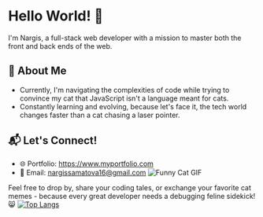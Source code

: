 # Hello World! 👋

I'm Nargis, a full-stack web developer with a mission to master both the front and back ends of the web.

## 🚀 About Me

  - Currently, I'm navigating the complexities of code while trying to convince my cat that JavaScript isn't a language meant for cats.
  - Constantly learning and evolving, because let's face it, the tech world changes faster than a cat chasing a laser pointer.


## 📬 Let's Connect!
- 🌐 Portfolio: https://www.myportfolio.com
- 📧 Email: nargissamatova16@gmail.com
![Funny Cat GIF ](https://github.com/Nargissamatova/Nargissamatova/assets/82582126/2bc90d0d-0959-454e-b045-b09bdf8af93f)

Feel free to drop by, share your coding tales, or exchange your favorite cat memes - because every great developer needs a debugging feline sidekick! 😸
[![Top Langs](https://github-readme-stats.vercel.app/api/top-langs/?username=Nargissamatova&layout=donut)](https://github.com/Nargissamatova/github-readme-stats)
